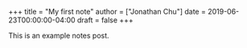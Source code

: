 +++
title = "My first note"
author = ["Jonathan Chu"]
date = 2019-06-23T00:00:00-04:00
draft = false
+++

This is an example notes post.
